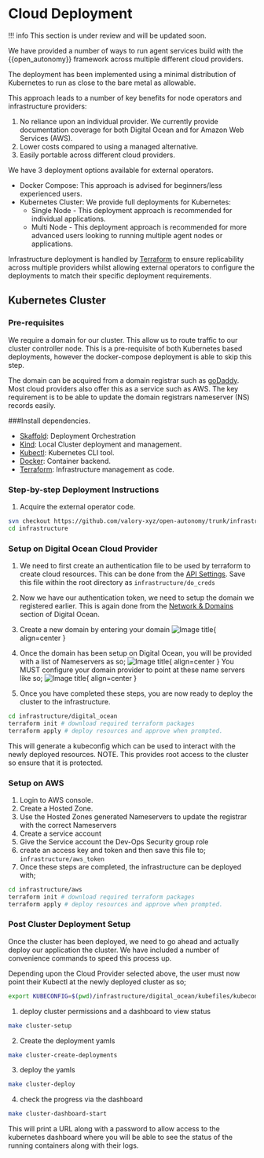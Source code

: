 # Cloud Deployment

!!! info
    This section is under review and will be updated soon.


We have provided a number of ways to run agent services build with the {{open_autonomy}} framework across multiple different cloud providers.

The deployment has been implemented using a minimal distribution of Kubernetes to run as close to the bare metal as allowable.

This approach leads to a number of key benefits for node operators and infrastructure providers:

1. No reliance upon an individual provider. We currently provide documentation coverage for both Digital Ocean and for Amazon Web Services (AWS).
2. Lower costs compared to using a managed alternative.
3. Easily portable across different cloud providers.

We have 3 deployment options available for external operators.

- Docker Compose: This approach is advised for beginners/less experienced users.
- Kubernetes Cluster: We provide full deployments for Kubernetes:
    - Single Node - This deployment approach is recommended for individual applications.
    - Multi Node - This deployment approach is recommended for more advanced users looking to running multiple agent nodes or applications.

Infrastructure deployment is handled by [Terraform](https://www.terraform.io/) to ensure replicability across multiple providers whilst allowing external operators to configure the deployments to match their specific deployment requirements.


## Kubernetes Cluster
### Pre-requisites

We require a domain for our cluster. This allow us to route traffic to our cluster controller node. This is a pre-requisite of both Kubernetes based deployments, however the docker-compose deployment is able to skip this step.

The domain can be acquired from a domain registrar such as [goDaddy](https://www.godaddy.com). Most cloud providers also offer this as a service such as AWS. The key requirement is to be able to update the domain registrars nameserver (NS) records easily.

###Install dependencies.

- [Skaffold](https://skaffold.dev/docs/install/): Deployment Orchestration
- [Kind](https://kind.sigs.k8s.io/docs/user/quick-start/#installation): Local Cluster deployment and management.
- [Kubectl](https://kubernetes.io/docs/tasks/tools/): Kubernetes CLI tool.
- [Docker](https://docs.docker.com/get-docker/): Container backend.
- [Terraform](https://www.terraform.io/downloads.html): Infrastructure management as code.



### Step-by-step Deployment Instructions

1. Acquire the external operator code.
```bash
svn checkout https://github.com/valory-xyz/open-autonomy/trunk/infrastructure
cd infrastructure
```

### Setup on Digital Ocean Cloud Provider
1. We need to first create an authentication file to be used by terraform to create cloud resources. This can be done from the [API Settings](https://cloud.digitalocean.com/account/api/tokens). Save this file within the root directory as ```infrastructure/do_creds```
2. Now we have our authentication token, we need to setup the domain we registered earlier. This is again done from the [Network & Domains](https://cloud.digitalocean.com/networking/domains) section of Digital Ocean.
3. Create a new domain by entering your domain
![Image title](images/networking_page.png){ align=center }

4. Once the domain has been setup on Digital Ocean, you will be provided with a list of Nameservers as so;
![Image title](images/do_name_servers.png){ align=center }
You MUST configure your domain provider to point at these name servers like so;
![Image title](images/name_server_setup.png){ align=center }

5. Once you have completed these steps, you are now ready to deploy the cluster to the infrastructure.
```bash
cd infrastructure/digital_ocean
terraform init # download required terraform packages
terraform apply # deploy resources and approve when prompted.
```
This will generate a kubeconfig which can be used to interact with the newly deployed resources. NOTE. This provides root access to the cluster so ensure that it is protected.

### Setup on AWS
1. Login to AWS console.
2. Create a Hosted Zone.
3. Use the Hosted Zones generated Nameservers to update the registrar with the correct Nameservers
4. Create a service account
5. Give the Service account the Dev-Ops Security group role
6. create an access key and token and then save this file to;
```infrastructure/aws_token```
7. Once these steps are completed, the infrastructure can be deployed with;
```bash
cd infrastructure/aws
terraform init # download required terraform packages
terraform apply # deploy resources and approve when prompted.
```

### Post Cluster Deployment Setup

Once the cluster has been deployed, we need to go ahead and actually deploy our application the cluster. We have included a number of convenience commands to speed this process up.

Depending upon the Cloud Provider selected above, the user must now point their Kubectl at the newly deployed cluster as so;

```bash
export KUBECONFIG=$(pwd)/infrastructure/digital_ocean/kubefiles/kubeconfig
```

1. deploy cluster permissions and a dashboard to view status
```bash
make cluster-setup
```
2. Create the deployment yamls
```bash
make cluster-create-deployments
```
3. deploy the yamls
```bash
make cluster-deploy
```
4. check the progress via the dashboard
```bash
make cluster-dashboard-start
```

This will print a URL along with a password to allow access to the kubernetes dashboard where you will be able to see the status of the running containers along with their logs.
